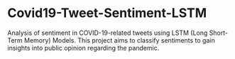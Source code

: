 # Covid19-Tweet-Sentiment-LSTM
Analysis of sentiment in COVID-19-related tweets using LSTM (Long Short-Term Memory) Models. This project aims to classify sentiments to gain insights into public opinion regarding the pandemic.
